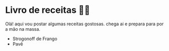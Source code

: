 # Livro de receitas :man_cook:

Olá! aqui vou postar algumas receitas gostosas. chega ai e prepara para por a mão na massa.

- Strogonoff de Frango
- Pavê